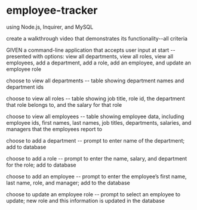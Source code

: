 # employee-tracker

 using Node.js, Inquirer, and MySQL

 create a walkthrough video that demonstrates its functionality--all criteria

GIVEN a command-line application that accepts user input
at start -- presented with options: view all departments, view all roles, view all employees, add a department, add a role, add an employee, and update an employee role

choose to view all departments -- table showing department names and department ids

choose to view all roles -- table showing job title, role id, the department that role belongs to, and the salary for that role

choose to view all employees -- table showing employee data, including employee ids, first names, last names, job titles, departments, salaries, and managers that the employees report to

choose to add a department -- prompt to enter name of the department; add to database

choose to add a role -- prompt to enter the name, salary, and department for the role; add to database

choose to add an employee -- prompt to enter the employee’s first name, last name, role, and manager; add to the database

choose to update an employee role -- prompt to select an employee to update; new role and this information is updated in the database 
